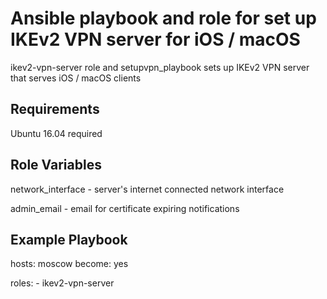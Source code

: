 # Ansible playbook and role for set up IKEv2 VPN server for iOS / macOS

ikev2-vpn-server role and setupvpn_playbook sets up IKEv2 VPN server that serves iOS / macOS clients

## Requirements

Ubuntu 16.04 required

## Role Variables

network_interface - server's internet connected network interface

admin_email - email for certificate expiring notifications

## Example Playbook

  hosts: moscow
  become: yes

  roles:
    - ikev2-vpn-server

